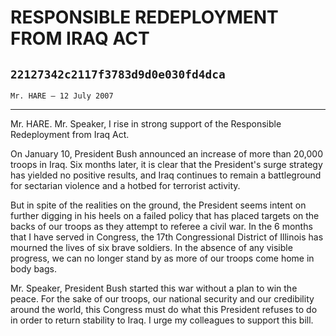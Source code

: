 # RESPONSIBLE REDEPLOYMENT FROM IRAQ ACT
## `22127342c2117f3783d9d0e030fd4dca`
`Mr. HARE — 12 July 2007`

---


Mr. HARE. Mr. Speaker, I rise in strong support of the Responsible 
Redeployment from Iraq Act.

On January 10, President Bush announced an increase of more than 
20,000 troops in Iraq. Six months later, it is clear that the 
President's surge strategy has yielded no positive results, and Iraq 
continues to remain a battleground for sectarian violence and a hotbed 
for terrorist activity.

But in spite of the realities on the ground, the President seems 
intent on further digging in his heels on a failed policy that has 
placed targets on the backs of our troops as they attempt to referee a 
civil war. In the 6 months that I have served in Congress, the 17th 
Congressional District of Illinois has mourned the lives of six brave 
soldiers. In the absence of any visible progress, we can no longer 
stand by as more of our troops come home in body bags.

Mr. Speaker, President Bush started this war without a plan to win 
the peace. For the sake of our troops, our national security and our 
credibility around the world, this Congress must do what this President 
refuses to do in order to return stability to Iraq. I urge my 
colleagues to support this bill.